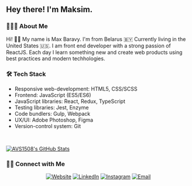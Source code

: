<h2> Hey there! I'm Maksim.</h2>

<h3> 👨🏻‍💻 About Me </h3>

Hi! 🙋‍♂️ My name is Max Baravy. I'm from Belarus 🇧🇾 Currently living in the United States 🇺🇸. I am front end developer with a strong passion of ReactJS. Each day I learn something new and create web products using best practices and modern techhologies.

<h3>🛠 Tech Stack</h3>

- Responsive web-development: HTML5, CSS/SCSS
- Frontend: JavaScript (ES5/ES6)
- JavaScript libraries: React, Redux, TypeScript
- Testing libraries: Jest, Enzyme
- Code bundlers: Gulp, Webpack
- UX/UI: Adobe Photoshop, Figma
- Version-control system: Git

<br/>

[![AVS1508's GitHub Stats](https://github-readme-stats.vercel.app/api?username=maximkatut&show_icons=true)](https://github.com/maximkatut)

<h3> 🤝🏻 Connect with Me </h3>

<p align="center">
<a href="https://maxbaravy.com/"><img alt="Website" src="https://img.shields.io/badge/Website-maxbaravy.com-blue?style=flat-square&logo=google-chrome"></a>
<a href="https://www.linkedin.com/in/maksimbaravy/"><img alt="LinkedIn" src="https://img.shields.io/badge/LinkedIn-Maksim%20Baravy-blue?style=flat-square&logo=linkedin"></a>
<a href="https://www.instagram.com/maximkatut/"><img alt="Instagram" src="https://img.shields.io/badge/Instagram-maximkatut-blue?style=flat-square&logo=instagram"></a>
<a href="mailto:maxbaravy@gmail.com"><img alt="Email" src="https://img.shields.io/badge/Email-maxbaravy@gmail.com-blue?style=flat-square&logo=gmail"></a>
</p>

